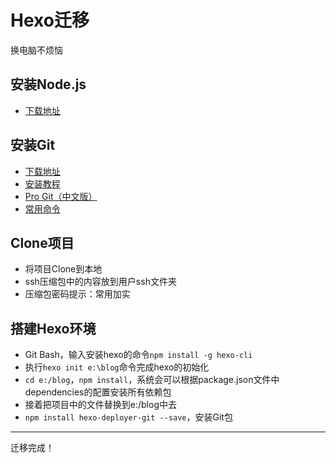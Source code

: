 # Hexo迁移

换电脑不烦恼

## 安装Node.js

* [下载地址](https://nodejs.org/en/download/)

## 安装Git

* [下载地址](https://git-scm.com/download/)
* [安装教程](http://jingyan.baidu.com/article/90895e0fb3495f64ed6b0b50.html)
* [Pro Git（中文版）](http://git.oschina.net/progit/)
* [常用命令](http://blog.csdn.net/u011974987/article/details/50973740)


## Clone项目

* 将项目Clone到本地
* ssh压缩包中的内容放到用户ssh文件夹
* 压缩包密码提示：常用加实

## 搭建Hexo环境

* Git Bash，输入安装hexo的命令`npm install -g hexo-cli`
* 执行`hexo init e:\blog`命令完成hexo的初始化
* `cd e:/blog`，`npm install`，系统会可以根据package.json文件中dependencies的配置安装所有依赖包
* 接着把项目中的文件替换到e:/blog中去
* `npm install hexo-deployer-git --save`，安装Git包

------

迁移完成！